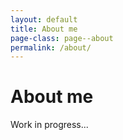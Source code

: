 ```yaml
---
layout: default
title: About me
page-class: page--about
permalink: /about/
---
```


# About me

Work in progress...